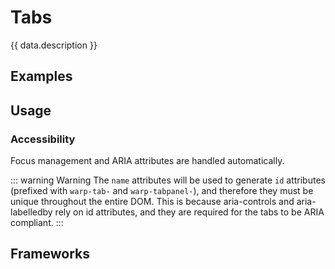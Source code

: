 <script setup>
  import Vue from './vue.md';
  import React from './react.md';
  import data from './data.json';
  import { mapFrameworkStatuses } from '../utils.js';
</script>

# Tabs
{{ data.description }}

<components-status v-bind="mapFrameworkStatuses(data.frameworks)" />

## Examples

<tabs-example />

## Usage

<component-design-guidelines name="Warp - Components / Tabs" link="https://www.figma.com/file/nkiRpuVu6XRfvY96BA80H8/Components-overview?type=design&node-id=377-23908&mode=designA" />

### Accessibility
Focus management and ARIA attributes are handled automatically.

::: warning Warning
The `name` attributes will be used to generate `id` attributes (prefixed with `warp-tab-` and `warp-tabpanel-`), and therefore they must be unique throughout the entire DOM.
This is because aria-controls and aria-labelledby rely on id attributes, and they are required for the tabs to be ARIA compliant.
:::

<component-questions />

## Frameworks

<tabs-content>
  <template #react>
    <react />
  </template>
  <template #vue>
    <vue />
  </template>
</tabs-content>
